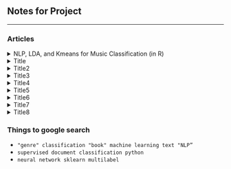 ## Notes for Project  
---
### Articles
<details><summary>NLP, LDA, and Kmeans for Music Classification (in R)</summary>
<p>

[Link](https://www.datacamp.com/community/tutorials/ML-NLP-lyric-analysis)
## LDA Approach
### Overview of LDA
This paper uses LDA and K-means to generate collections of words from documents that suggest themes.  
The first thing they did was clean the data, remove stop words, create tidy versions.    

Latent Dirichlet Allocation, LDA, is a way to try and discover the latent topic(s) which underlies a specific document. LDA assumes that every document is a combination of one or more of these latent topics. It's like LDA algorithmically goes through words and finds groups of words and makes "clusters" from them which we can give names to as our "topics".   

The idea underpinning this algorithm is that the words which make up one of these topics will appear together in documents. Thus each document gets modeled as a mixture of topics and these topics are themselves defined as a mixture of some words. Then based on the makeup of the words in a document, you can assign a probability that it comes from one of these latent topics.  

### Algorithm  
1. During initialization, each word is assigned to a random topic  
2. The algorithm goes through each word iteratively and re-assigns the word to a topic with the following considerations:  
* the probability the word belongs to a topic  
* he probability the document will be generated by a topic    
  
### Applying it to data  
First thing is to create a document-term-matrix (DTM) in which every piece of vocabulary in the corpus are the columns, and every row is a specific document. Thus each value in the DTM is how many times that word is used in that document.    

The key parameters to the algorithm is the k, number of latent topics to assume.    
  
Then the output gives you an associated probability for every single word for every of your k topics. So for the word 'iceberg', you have an assigned score for each of the 3 topics.   

Then you go through your topics and find the words with the highest scores for those topics, and you can see how the algorithm is sort of 'defining' these topics.   

Now we have our words with their topic scores, and so we have our topics 'defined'. Now we can go through our documents, and give the documents scores for each topic! Just as words have a score for every topic, so do documents get a score for every topic.   

We could now look at the topics and which documents fall most heavily into these topics. 

## K-means Approach

</p>

</details>

<details><summary>Title</summary>
<p>

[Link](https://medium.com/@hakanakyurek)

* hakanaska@gmail.com

</p>
</details>

</details>

<details><summary>Title2</summary>
<p>

[Link](https://github.com/akshaybhatia10/Book-Genre-Classification)

</p>
</details>

<details><summary>Title3</summary>
<p>

[Link](https://www.quora.com/What-are-some-really-interesting-machine-learning-projects-for-beginners)

</p>
</details>

<details><summary>Title4</summary>
<p>

[Link](https://www.analyticsvidhya.com/blog/2018/04/a-comprehensive-guide-to-understand-and-implement-text-classification-in-python/)

</p>
</details>

<details><summary>Title5</summary>
<p>

[Link](https://www.digitalvidya.com/blog/document-classification-python-machine-learning/)

</p>
</details>

<details><summary>Title6</summary>
<p>

[Link](https://www.kaggle.com/c/wise-2014/overview)

</p>
</details>

<details><summary>Title7</summary>
<p>

[Link](https://scikit-learn.org/stable/modules/generated/sklearn.neural_network.MLPClassifier.html#sklearn.neural_network.MLPClassifier)

</p>
</details>  

<details><summary>Title8</summary>
<p>

[Link](http://ethen8181.github.io/machine-learning/clustering_old/topic_model/LDA.html#content)

</p>
</details>  

  
### Things to google search  
* `"genre" classification "book" machine learning text "NLP”`  
* `supervised document classification python`  
* `neural network sklearn multilabel` 
